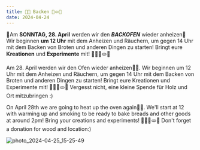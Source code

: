 ```yaml
---
title: 🥖🥐 Backen 🍞🫓🥨
date: 2024-04-24
---
```


🎉Am **SONNTAG, 28. April** werden wir den ***BACKOFEN*** wieder anheizen🎉
Wir beginnen **um 12 Uhr** mit dem Anheizen und Räuchern, um gegen 14 Uhr mit dem Backen von Broten und anderen Dingen zu starten! Bringt eure **Kreationen** und **Experimente** mit! 🥖🥐🍞🫓🥨


Am 28. April werden wir den Ofen wieder anheizen🎉🎉. 
Wir beginnen um 12 Uhr mit dem Anheizen und Räuchern, um gegen 14 Uhr mit dem Backen von Broten und anderen Dingen zu starten!
Bringt eure Kreationen und Experimente mit! 🥖🥐🍞🫓🥨
Vergesst nicht, eine kleine Spende für Holz und Ort mitzubringen :) 


On April 28th we are going to heat up the oven again🎉🎉. 
We'll start at 12 with warming up and smoking to be ready to bake breads and other goods at around 2pm! 
Bring your creations and experiments! 🥖🥐🍞🫓🥨
Don't forget a donation for wood and location:) 

![photo_2024-04-25_15-25-49](https://github.com/brennovich/feuerundflamme.xyz/assets/115560099/820a933c-0eea-4613-ae7c-3a74099c0953)
